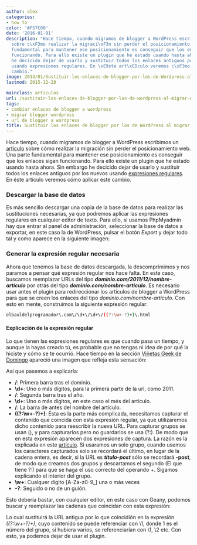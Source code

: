 ```yaml
---
author: alex
categories:
- how to
color: '#F57C00'
date: '2016-01-01'
description: "Hace tiempo, cuando migramos de blogger a WordPress escribimos un art\xEDculo
  sobre c\xF3mo realizar la migraci\xF3n sin perder el posicionamiento web. Una parte
  fundamental para mantener ese posicionamiento es conseguir que los enlaces sigan
  funcionando. Para ello existe un plugin que he estado usando hasta ahora. Sin embargo
  he decicido dejar de usarlo y sustituir todos los enlaces antiguos por los nuevos
  usando expresiones regulares. En \xE9ste art\xEDculo veremos c\xF3mo aplicar este
  cambio."
image: 2014/01/Sustituir-los-enlaces-de-blogger-por-los-de-Wordpress-al-migrar-de-plataforma1.png
lastmod: 2015-12-28

mainclass: articulos
url: /sustituir-los-enlaces-de-blogger-por-los-de-wordpress-al-migrar-de-plataforma/
tags:
- cambiar enlaces de blogger a wordpress
- migrar blogger wordpress
- url de blogger a wordpress
title: Sustituir los enlaces de blogger por los de WordPress al migrar de plataforma
---
```


Hace tiempo, cuando migramos de blogger a WordPress escribimos un [artículo][1] sobre cómo realizar la migración sin perder el posicionamiento web. Una parte fundamental para mantener ese posicionamiento es conseguir que los enlaces sigan funcionando. Para ello existe un plugin que he estado usando hasta ahora. Sin embargo he decicido dejar de usarlo y sustituir todos los enlaces antiguos por los nuevos usando [expresiones regulares][2]. En éste artículo veremos cómo aplicar este cambio.

<!--more--><!--ad-->

### Descargar la base de datos

Es más sencillo descargar una copia de la base de datos para realizar las sustituciones necesarias, ya que podremos aplicar las expresiones regulares en cualquier editor de texto. Para ello, si usamos PhpMyadmin hay que entrar al panel de administración, seleccionar la base de datos a exportar, en este caso la de WordPress, pulsar el botón *Export* y dejar todo tal y como aparece en la siguiente imagen:

<figure>
<a href="/img/2014/01/Sustituir-los-enlaces-de-blogger-por-los-de-Wordpress-al-migrar-de-plataforma.png"><amp-img on="tap:lightbox1" role="button" tabindex="0" layout="responsive" src="/img//2014/01/Sustituir-los-enlaces-de-blogger-por-los-de-Wordpress-al-migrar-de-plataforma.png" title="{{ page.title }}" alt="{{ page.title }}" width="1046px" height="803px" /></a>
</figure>

### Generar la expresión regular necesaria

Ahora que tenemos la base de datos descargada, la descomprimimos y nos paramos a pensar qué expresión regular nos hace falta. En este caso, buscamos reemplazar URLs del tipo ***dominio.com/2011/12/nombre-artículo*** por otras del tipo ***dominio.com/nombre-articulo***. Es necesario usar antes el plugin para redireccionar los artículos de blogger a WordPress para que se creen los enlaces del tipo *dominio.com/nombre-articulo*. Con esto en mente, construimos la siguiente expresión regular:

```bash
elbauldelprogramador\.com\/\d+\/\d+\/((?:\w+-?)+)\.html

```

#### Explicación de la expresión regular

Lo que tienen las expresiones regulares es que cuando pasa un tiempo, y aunque la hayas creado tú, es probable que no tengas ni idea de por qué la hiciste y cómo se te ocurrió. Hace tiempo en la sección <a href="https://elbauldelprogramador.com/" title="Sección Viñetas Geek" target="_blank">Viñetas Geek de Domingo</a> apareció una imagen que refleja esta sensación:

<figure>
<a href="/img/2013/12/Explicado-simplemente-Expresiones-regulares-del-día-anterior.jpg"><amp-img on="tap:lightbox1" role="button" tabindex="0" layout="responsive" src="/img/2013/12/Explicado-simplemente-Expresiones-regulares-del-día-anterior.jpg" title="Explicado simplemente - Expresiones regulares del día anterior" alt="Explicado simplemente - Expresiones regulares del día anterior" width="329px" height="533px" /></a>
</figure>

Así que pasemos a explicarla:

  * **\/**: Primera barra tras el dominio.
  * **\d+**: Uno o más dígitos, para la primera parte de la url, como 2011.
  * **\/**: Segunda barra tras el año.
  * **\d+**: Uno o más dígitos, en este caso el més del artículo.
  * **\/**: La barra de antes del nombre del artículo.
  * **((?:\w+-?)+)**: Esta es la parte más complicada, necesitamos capturar el contenido que coincida con esta expresión regular, ya que utilizaremos dicho contenido para reescribir la nueva URL. Para capturar grupos se usan (), y para capturarlos pero no guardarlos se usa (?:). De modo que en esta expresión aparecen dos expresiones de captura. La razón es la explicada en este <a href="http://www.regular-expressions.info/captureall.html" title="Capture all" target="_blank">artículo</a>. Si usaramos un solo grupo, cuando usemos los caracteres capturados solo se recordará el último, en lugar de la cadena entera, es decir, si la URL es ***titulo-post*** sólo se recordará **-post**, de modo que creamos dos grupos y descartamos el segundo (El que tiene ?:) para que se haga el uso correcto del operando +. Sigamos explicando el interior del grupo.
  * **\w+**: Cualquer dígito [A-Za-z0-9_] una o más veces
  * **-?**: Seguido o no de un guión.

Esto debería bastar, con cualquier editor, en este caso con Geany, podemos buscar y reemplazar las cadenas que coincidan con esta expresión:

<figure>
<a href="/img/2014/01/Sustituir-los-enlaces-de-blogger-por-los-de-Wordpress-al-migrar-de-plataforma1.png"><amp-img on="tap:lightbox1" role="button" tabindex="0" layout="responsive" src="/img/2014/01/Sustituir-los-enlaces-de-blogger-por-los-de-Wordpress-al-migrar-de-plataforma1.png" title="{{ page.title }}" alt="{{ page.title }}" width="586px" height="256px" /></a>
</figure>

Lo cual sustituirá la URL antigua por lo que coincidión en la expresión *((?:\w+-?)+)*, cuyo contenido se puede referenciar con \1, donde 1 es el número del grupo, si hubiera varios, se referenciarían con \1, \2 etc. Con esto, ya podemos dejar de usar el plugin.

 [1]: https://elbauldelprogramador.com/como-migrar-de-blogger-a-wordpress-sin-perder-seo-y-tips-de-seguridad/ "Cómo migrar de Blogger a WordPress sin perder SEO y Tips de seguridad"
 [2]: https://elbauldelprogramador.com/introduccion-a-las-expresiones-regulares-en-python/ "Introducción a las expresiones regulares en python"
